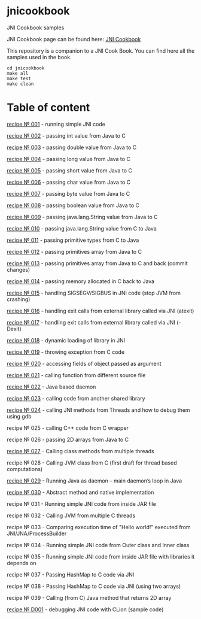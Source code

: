# jnicookbook
JNI Cookbook samples

JNI Cookbook page can be found here: [JNI Cookbook](http://jnicookbook.owsiak.org)

This repository is a companion to a JNI Cook Book. You can find here all the samples used in the book.

    cd jnicookbook
    make all
    make test
    make clean

# Table of content

[recipe № 001](http://jnicookbook.owsiak.org/recipe-No-001/) - running simple JNI code

[recipe № 002](http://jnicookbook.owsiak.org/recipe-No-002/) - passing int value from Java to C

[recipe № 003](http://jnicookbook.owsiak.org/recipe-No-003/) - passing double value from Java to C

[recipe № 004](http://jnicookbook.owsiak.org/recipe-No-004/) - passing long value from Java to C

[recipe № 005](http://jnicookbook.owsiak.org/recipe-No-005/) - passing short value from Java to C

[recipe № 006](http://jnicookbook.owsiak.org/recipe-No-006/) - passing char value from Java to C

[recipe № 007](http://jnicookbook.owsiak.org/recipe-No-007/) - passing byte value from Java to C

[recipe № 008](http://jnicookbook.owsiak.org/recipe-No-008/) - passing boolean value from Java to C

[recipe № 009](http://jnicookbook.owsiak.org/recipe-No-009/) - passing java.lang.String value from Java to C

[recipe № 010](http://jnicookbook.owsiak.org/recipe-No-010/) - passing java.lang.String value from C to Java

[recipe № 011](http://jnicookbook.owsiak.org/recipe-No-011/) - passing primitive types from C to Java

[recipe № 012](http://jnicookbook.owsiak.org/recipe-No-012/) - passing primitives array from Java to C

[recipe № 013](http://jnicookbook.owsiak.org/recipe-No-013/) - passing primitives array from Java to C and back (commit changes)

[recipe № 014](http://jnicookbook.owsiak.org/recipe-No-014/) - passing memory allocated in C back to Java

[recipe № 015](http://jnicookbook.owsiak.org/recipe-No-015/) - handling SIGSEGV/SIGBUS in JNI code (stop JVM from crashing)

[recipe № 016](http://jnicookbook.owsiak.org/recipe-No-016/) - handling exit calls from external library called via JNI (atexit)

[recipe № 017](http://jnicookbook.owsiak.org/recipe-No-017/) - handling exit calls from external library called via JNI (-Dexit)

[recipe № 018](http://jnicookbook.owsiak.org/recipe-No-018) - dynamic loading of library in JNI

[recipe № 019](http://jnicookbook.owsiak.org/recipe-No-019/) - throwing exception from C code

[recipe № 020](http://jnicookbook.owsiak.org/recipe-No-020/) - accessing fields of object passed as argument

[recipe № 021](http://jnicookbook.owsiak.org/recipe-No-021/) - calling function from different source file

[recipe № 022](http://jnicookbook.owsiak.org/recipe-No-022/) - Java based daemon

[recipe № 023](http://jnicookbook.owsiak.org/recipe-No-023/) - calling code from another shared library

[recipe № 024](http://jnicookbook.owsiak.org/recipe-No-024/) - calling JNI methods from Threads and how to debug them using gdb

recipe № 025 - calling C++ code from C wrapper

recipe № 026 - passing 2D arrays from Java to C

[recipe № 027](http://jnicookbook.owsiak.org/recipe-no-027/) - Calling class methods from multiple threads

recipe № 028 - Calling JVM class from C (first draft for thread based computations)

[recipe № 029](http://jnicookbook.owsiak.org/recipe-no-029/) - Running Java as daemon – main daemon’s loop in Java

[recipe № 030](http://jnicookbook.owsiak.org/recipe-no-030/) - Abstract method and native implementation

recipe № 031 - Running simple JNI code from inside JAR file

recipe № 032 - Calling JVM from multiple C threads

recipe № 033 - Comparing execution time of "Hello world!" executed from JNI/JNA/ProcessBuilder

recipe № 034 - Running simple JNI code from Outer class and Inner class

recipe № 035 - Running simple JNI code from inside JAR file with libraries it depends on

recipe № 037 - Passing HashMap to C code via JNI

recipe № 038 - Passing HashMap to C code via JNI (using two arrays)

recipe № 039 - Calling (from C) Java method that returns 2D array 

[recipe № D001](http://jnicookbook.owsiak.org/recipe-No-D001/) - debugging JNI code with CLion (sample code)
